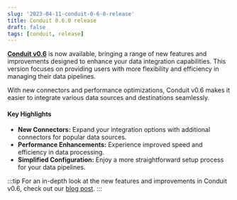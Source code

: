 ```yaml
---
slug: '2023-04-11-conduit-0-6-0-release'
title: Conduit 0.6.0 release
draft: false
tags: [conduit, release]
---
```


[**Conduit v0.6**](https://github.com/ConduitIO/conduit/releases/tag/v0.6.0) is now available, bringing a range of new features and improvements designed to enhance your data integration capabilities. This version focuses on providing users with more flexibility and efficiency in managing their data pipelines.

With new connectors and performance optimizations, Conduit v0.6 makes it easier to integrate various data sources and destinations seamlessly.

<!--truncate-->

#### Key Highlights

- **New Connectors:** Expand your integration options with additional connectors for popular data sources.
- **Performance Enhancements:** Experience improved speed and efficiency in data processing.
- **Simplified Configuration:** Enjoy a more straightforward setup process for your data pipelines.

:::tip
For an in-depth look at the new features and improvements in Conduit v0.6, check out our [blog post](https://meroxa.com/blog/conduit-0.6/).
:::
